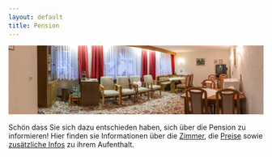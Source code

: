 ```yaml
---
layout: default
title: Pension
---
```


![Pension Banner](/uploads/media/pension-banner-neu.jpg)

Schön dass Sie sich dazu entschieden haben, sich über die Pension zu informieren! Hier finden sie Informationen über die [Zimmer](/pension/zimmer.html), die [Preise](/pension/preise.html) sowie [zusätzliche Infos](/pension/info.html) zu ihrem Aufenthalt.
